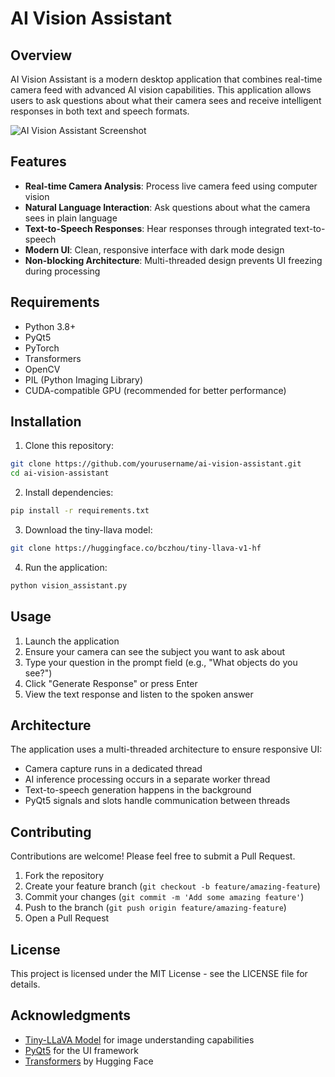 # AI Vision Assistant

## Overview

AI Vision Assistant is a modern desktop application that combines real-time camera feed with advanced AI vision capabilities. This application allows users to ask questions about what their camera sees and receive intelligent responses in both text and speech formats.

![AI Vision Assistant Screenshot](https://placeholder-for-screenshot.png)

## Features

- **Real-time Camera Analysis**: Process live camera feed using computer vision
- **Natural Language Interaction**: Ask questions about what the camera sees in plain language
- **Text-to-Speech Responses**: Hear responses through integrated text-to-speech
- **Modern UI**: Clean, responsive interface with dark mode design
- **Non-blocking Architecture**: Multi-threaded design prevents UI freezing during processing

## Requirements

- Python 3.8+
- PyQt5
- PyTorch
- Transformers
- OpenCV
- PIL (Python Imaging Library)
- CUDA-compatible GPU (recommended for better performance)

## Installation

1. Clone this repository:
```bash
git clone https://github.com/yourusername/ai-vision-assistant.git
cd ai-vision-assistant
```

2. Install dependencies:
```bash
pip install -r requirements.txt
```

3. Download the tiny-llava model:
```bash
git clone https://huggingface.co/bczhou/tiny-llava-v1-hf
```

4. Run the application:
```bash
python vision_assistant.py
```

## Usage

1. Launch the application
2. Ensure your camera can see the subject you want to ask about
3. Type your question in the prompt field (e.g., "What objects do you see?")
4. Click "Generate Response" or press Enter
5. View the text response and listen to the spoken answer

## Architecture

The application uses a multi-threaded architecture to ensure responsive UI:
- Camera capture runs in a dedicated thread
- AI inference processing occurs in a separate worker thread
- Text-to-speech generation happens in the background
- PyQt5 signals and slots handle communication between threads

## Contributing

Contributions are welcome! Please feel free to submit a Pull Request.

1. Fork the repository
2. Create your feature branch (`git checkout -b feature/amazing-feature`)
3. Commit your changes (`git commit -m 'Add some amazing feature'`)
4. Push to the branch (`git push origin feature/amazing-feature`)
5. Open a Pull Request

## License

This project is licensed under the MIT License - see the LICENSE file for details.

## Acknowledgments

- [Tiny-LLaVA Model](https://huggingface.co/bczhou/tiny-llava-v1-hf) for image understanding capabilities
- [PyQt5](https://www.riverbankcomputing.com/software/pyqt/) for the UI framework
- [Transformers](https://huggingface.co/docs/transformers/index) by Hugging Face
